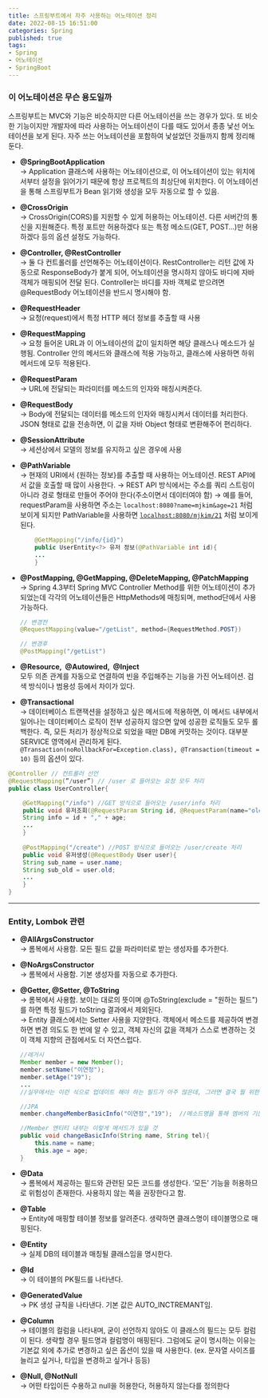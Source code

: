 ```yaml
---
title: 스프링부트에서 자주 사용하는 어노테이션 정리     
date: 2022-08-15 16:51:00
categories: Spring 
published: true 
tags:
- Spring 
- 어노테이션
- SpringBoot
---
```



### 이 어노테이션은 무슨 용도일까

스프링부트는 MVC와 기능은 비슷하지만 다른 어노테이션을 쓰는 경우가 있다. 또 비슷한 기능이지만 개발자에 따라 사용하는 어노테이션이 다를 때도 있어서 종종 낯선 어노테이션을 보게 된다. 자주 쓰는 어노테이션을 포함하여 낯설었던 것들까지 함께 정리해둔다.

- **@SpringBootApplication**  
→ Application 클래스에 사용하는 어노테이션으로, 이 어노테이션이 있는 위치에서부터 설정을 읽어가기 때문에 항상 프로젝트의 최상단에 위치한다. 이 어노테이션을 통해 스프링부트가 Bean 읽기와 생성을 모두 자동으로 할 수 있음.
- **@CrossOrigin**  
→ CrossOrigin(CORS)를 지원할 수 있게 허용하는 어노테이션. 다른 서버간의 통신을 지원해준다. 특정 포트만 허용하겠다 또는 특정 메소드(GET, POST…)만 허용하겠다 등의 옵션 설정도 가능하다.
- **@Controller, @RestController**  
→ 둘 다 컨트롤러를 선언해주는 어노테이션이다. RestController는 리턴 값에 자동으로 ResponseBody가 붙게 되어, 어노테이션을 명시하지 않아도 바디에 자바 객체가 매핑되어 전달 된다. Controller는 바디를 자바 객체로 받으려면 @RequestBody 어노테이션을 반드시 명시해야 함.
- **@RequestHeader**  
→ 요청(request)에서 특정 HTTP 헤더 정보를 추출할 때 사용
- **@RequestMapping**  
→ 요청 들어온 URL과 이 어노테이션의 값이 일치하면 해당 클래스나 메소드가 실행됨. Controller 안의 메서드와 클래스에 적용 가능하고, 클래스에 사용하면 하위 메서드에 모두 적용된다.
- **@RequestParam**  
→ URL에 전달되는 파라미터를 메소드의 인자와 매칭시켜준다.
- **@RequestBody**  
→ Body에 전달되는 데이터를 메소드의 인자와 매칭시켜서 데이터를 처리한다. JSON 형태로 값을 전송하면, 이 값을 자바 Object 형태로 변환해주어 편리하다.
- **@SessionAttribute**  
→ 세션상에서 모델의 정보를 유지하고 싶은 경우에 사용
- **@PathVariable**  
→ 현재의 URI에서 {원하는 정보}를 추출할 때 사용하는 어노테이션. REST API에서 값을 호출할 때 많이 사용한다. 
→ REST API 방식에서는 주소를 쿼리 스트링이 아니라 경로 형태로 만들어 주어야 한다(주소이면서 데이터여야 함)
→ 예를 들어, requestParam을 사용하면 주소는 `localhost:8080?name=mjkim&age=21` 처럼 보이게 되지만 PathVariable을 사용하면 [`localhost:8080/mjkim/21`](http://localhost:8080/mjkim/21) 처럼 보이게 된다.
    
    ```java
    	@GetMapping("/info/{id}") 
    	public UserEntity<?> 유저 정보(@PathVariable int id){
    	...  
    	}
    ```
    
- **@PostMapping, @GetMapping, @DeleteMapping, @PatchMapping**  
→ Spring 4.3부터 Spring MVC Controller Method를 위한 어노테이션이 추가되었는데 각각의 어노테이션들은 HttpMethods에 매칭되며, method단에서 사용 가능하다.
    
    ```java
    // 변경전
    @RequestMapping(value="/getList", method={RequestMethod.POST})
    
    // 변경후
    @PostMapping("/getList")
    ```
    
- **@Resource,  @Autowired,  @Inject**  
모두 의존 관계를 자동으로 연결하여 빈을 주입해주는 기능을 가진 어노테이션. 검색 방식이나 범용성 등에서 차이가 있다.
- **@Transactional**  
→ 데이터베이스 트랜잭션을 설정하고 싶은 메서드에 적용하면, 이 메서드 내부에서 일어나는 데이터베이스 로직이 전부 성공하지 않으면 앞에 성공한 로직들도 모두 롤백한다. 즉, 모든 처리가 정상적으로 되었을 때만 DB에 커밋하는 것이다. 대부분 SERVICE 영역에서 관리하게 된다.  `@Transaction(noRollbackFor=Exception.class), @Transaction(timeout = 10)` 등의 옵션이 있다.

```java
@Controller // 컨트롤러 선언 
@RequestMapping(”/user”) // /user 로 들어오는 요청 모두 처리 
public class UserController{

	@GetMapping("/info") //GET 방식으로 들어오는 /user/info 처리 
	public void 유저조회(@RequestParam String id, @RequestParam(name="old") String age){
	String info = id + "," + age; 
	...  
	}
	
	@PostMapping("/create") //POST 방식으로 들어오는 /user/create 처리 
	public void 유저생성(@RequestBody User user){
	String sub_name = user.name;
	String sub_old = user.old; 
	...  
	}
}
```

---

### Entity, Lombok 관련

- **@AllArgsConstructor**  
→ 롬복에서 사용함. 모든 필드 값을 파라미터로 받는 생성자를 추가한다.
- **@NoArgsConstructor**  
→ 롬복에서 사용함. 기본 생성자를 자동으로 추가한다.
- **@Getter, @Setter, @ToString**  
→ 롬복에서 사용함. 보이는 대로의 뜻이며 @ToString(exclude = "원하는 필드")를 하면 특정 필드가 toString 결과에서 제외된다.  
→ Entity 클래스에서는 Setter 사용을 지양한다. 객체에서 메소드를 제공하여 변경하면 변경 의도도 한 번에 알 수 있고, 객체 자신의 값을 객체가 스스로 변경하는 것이 객체 지향의 관점에서도 더 자연스럽다.
    
    ```java
    //레거시 
    Member member = new Member();
    member.setName("이연정");
    member.setAge("19");
    ... 
    //실무에서는 이런 식으로 업데이트 해야 하는 필드가 아주 많은데, 그러면 결국 뭘 위한 수정중인지 알아보기 힘들어지는 문제도 생김
    
    //JPA
    member.changeMemberBasicInfo("이연정","19");  //메소드명을 통해 멤버의 기본 정보를 변경한다는 것을 바로 알 수 있음.
    
    //Member 엔티티 내부는 이렇게 메서드가 있을 것
    public void changeBasicInfo(String name, String tel){
    	this.name = name;
    	this.age = age; 
    } 
    ```
    
- **@Data**  
→ 롬복에서 제공하는 필드와 관련된 모든 코드를 생성한다. ‘모든’ 기능을 허용하므로 위험성이 존재한다. 사용하지 않는 쪽을 권장한다고 함.
- **@Table**   
→ Entity에 매핑할 테이블 정보를 알려준다. 생략하면 클래스명이 테이블명으로 매핑된다.
- **@Entity**  
→ 실제 DB의 테이블과 매칭될 클래스임을 명시한다.
- **@Id**   
→ 이 테이블의 PK필드를 나타낸다.
- **@GeneratedValue**  
→ PK 생성 규칙을 나타낸다. 기본 값은 AUTO_INCTREMANT임.
- **@Column**  
→ 테이블의 컬럼을 나타내며, 굳이 선언하지 않아도 이 클래스의 필드는 모두 컬럼이 된다. 생략할 경우 필드명과 컬럼명이 매핑된다. 그럼에도 굳이 명시하는 이유는 기본값 외에 추가로 변경하고 싶은 옵션이 있을 때 사용한다. (ex. 문자열 사이즈를 늘리고 싶거나, 타입을 변경하고 싶거나 등등)
- **@Null, @NotNull**   
→ 어떤 타입이든 수용하고 null을 허용한다, 허용하지 않는다를 정의한다